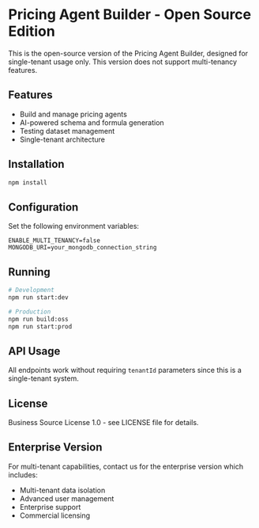 # Pricing Agent Builder - Open Source Edition

This is the open-source version of the Pricing Agent Builder, designed for single-tenant usage only. This version does not support multi-tenancy features.

## Features

- Build and manage pricing agents
- AI-powered schema and formula generation
- Testing dataset management
- Single-tenant architecture

## Installation

```bash
npm install
```

## Configuration

Set the following environment variables:

```env
ENABLE_MULTI_TENANCY=false
MONGODB_URI=your_mongodb_connection_string
```

## Running

```bash
# Development
npm run start:dev

# Production
npm run build:oss
npm run start:prod
```

## API Usage

All endpoints work without requiring `tenantId` parameters since this is a single-tenant system.

## License

Business Source License 1.0 - see LICENSE file for details.

## Enterprise Version

For multi-tenant capabilities, contact us for the enterprise version which includes:
- Multi-tenant data isolation
- Advanced user management
- Enterprise support
- Commercial licensing

